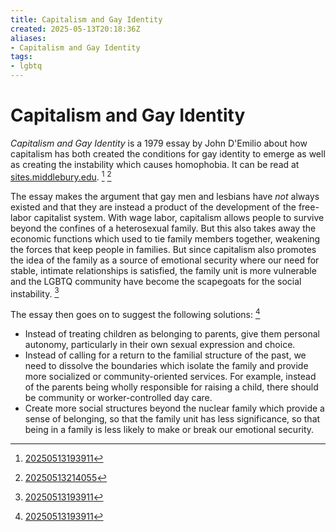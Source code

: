 ```yaml
---
title: Capitalism and Gay Identity
created: 2025-05-13T20:18:36Z
aliases:
- Capitalism and Gay Identity
tags:
- lgbtq
---
```


# Capitalism and Gay Identity

*Capitalism and Gay Identity* is a 1979 essay by John D'Emilio about how capitalism has both created the conditions for gay identity to emerge as well as creating the instability which causes homophobia. It can be read at [sites.middlebury.edu](http://sites.middlebury.edu/sexandsociety/files/2015/01/DEmilio-Capitalism-and-Gay-Identity.pdf). [^1] [^2]

The essay makes the argument that gay men and lesbians have *not* always existed and that they are instead a product of the development of the free-labor capitalist system. With wage labor, capitalism allows people to survive beyond the confines of a heterosexual family. But this also takes away the economic functions which used to tie family members together, weakening the forces that keep people in families. But since capitalism also promotes the idea of the family as a source of emotional security where our need for stable, intimate relationships is satisfied, the family unit is more vulnerable and the LGBTQ community have become the scapegoats for the social instability. [^1]

The essay then goes on to suggest the following solutions: [^1]
- Instead of treating children as belonging to parents, give them personal autonomy, particularly in their own sexual expression and choice.
- Instead of calling for a return to the familial structure of the past, we need to dissolve the boundaries which isolate the family and provide more socialized or community-oriented services. For example, instead of the parents being wholly responsible for raising a child, there should be community or worker-controlled day care.
- Create more social structures beyond the nuclear family which provide a sense of belonging, so that the family unit has less significance, so that being in a family is less likely to make or break our emotional security.

[^1]: [20250513193911](../entries/20250513193911.md)
[^2]: [20250513214055](../entries/20250513214055.md)
